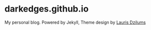 darkedges.github.io
=================

My personal blog. Powered by Jekyll, Theme design by [Lauris Dzilums](https://lauris.github.io/)
